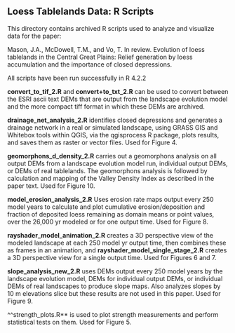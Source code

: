 ## Loess Tablelands Data: R Scripts
This directory contains archived R scripts used to analyze and visualize data for the paper:

Mason, J.A., McDowell, T.M., and Vo, T. In review. Evolution of loess tablelands in the Central Great Plains: Relief generation by loess accumulation and the importance of closed depressions.

All scripts have been run successfully in R 4.2.2

**convert_to_tif_2.R** and **convert+to_txt_2.R** can be used to convert between the ESRI ascii text DEMs that are output from the landscape evolution model and the more compact tiff format in which these DEMs are archived.

**drainage_net_analysis_2.R** identifies closed depressions and generates a drainage network in a real or simulated landscape, using GRASS GIS and Whitebox tools within QGIS, via the qgisprocess R package, plots results, and saves them as raster or vector files. Used for Figure 4.

**geomorphons_d_density_2.R** carries out a geomorphons analysis on all output DEMs from a landscape evolution model run, individual output DEMs, or DEMs of real tablelands. The geomorphons analysis is followed by calculation and mapping of the Valley Density Index as described in the paper text. Used for Figure 10.

**model_erosion_analysis_2.R** Uses erosion rate maps output every 250 model years to calculate and plot cumulative erosion/deposition and fraction of deposited loess remaining as domain means or point values, over the 26,000 yr modeled or for one output time. Used for Figure 8.

**rayshader_model_animation_2.R** creates a 3D perspective view of the modeled landscape at each 250 model yr output time, then combines these as frames in an animation, and **rayshader_model_single_stage_2.R** creates a 3D perspective view for a single output time. Used for Figures 6 and 7.

**slope_analysis_new_2.R** uses DEMs output every 250 model years by the landscape evolution model, DEMs for individual output DEMs, or individual DEMs of real landscapes to produce slope maps. Also analyzes slopes by 10 m elevations slice but these results are not used in this paper. Used for Figure 9.

^^strength_plots.R** is used to plot strength measurements and perform statistical tests on them. Used for Figure 5.